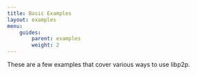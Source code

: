 ```yaml
---
title: Basic Examples
layout: examples
menu:
    guides:
        parent: examples
        weight: 2
---
```


These are a few examples that cover various ways to use libp2p.
